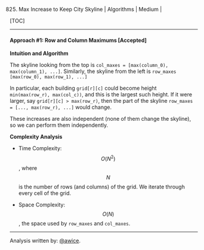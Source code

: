 825. Max Increase to Keep City Skyline | Algorithms | Medium | 

[TOC]

---
#### Approach #1: Row and Column Maximums [Accepted]

**Intuition and Algorithm**

The skyline looking from the top is `col_maxes = [max(column_0), max(column_1), ...]`.  Similarly, the skyline from the left is `row_maxes [max(row_0), max(row_1), ...]`

In particular, each building `grid[r][c]` could become height `min(max(row_r), max(col_c))`, and this is the largest such height.  If it were larger, say `grid[r][c] > max(row_r)`, then the part of the skyline `row_maxes = [..., max(row_r), ...]` would change.

These increases are also independent (none of them change the skyline), so we can perform them independently.



**Complexity Analysis**

* Time Complexity:  $$O(N^2)$$, where $$N$$ is the number of rows (and columns) of the grid.  We iterate through every cell of the grid.

* Space Complexity: $$O(N)$$, the space used by `row_maxes` and `col_maxes`.

---

Analysis written by: [@awice](https://leetcode.com/awice).
